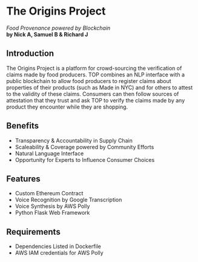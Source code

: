 # The Origins Project
_Food Provenance powered by Blockchain_  
**by Nick A, Samuel B & Richard J**

## Introduction
The Origins Project is a platform for crowd-sourcing the verification of claims made by food producers. TOP combines an NLP interface with a public blockchain to allow food producers to register claims about properties of their products (such as Made in NYC) and for others to attest to the validity of these claims. Consumers can then follow sources of attestation that they trust and ask TOP to verify the claims made by any product they encounter while they are shopping.

## Benefits  
- Transparency & Accountability in Supply Chain
- Scaleability & Coverage powered by Community Efforts
- Natural Language Interface
- Opportunity for Experts to Influence Consumer Choices

## Features
- Custom Ethereum Contract
- Voice Recognition by Google Transcription
- Voice Synthesis by AWS Polly
- Python Flask Web Framework

## Requirements
- Dependencies Listed in Dockerfile
- AWS IAM credentials for AWS Polly

